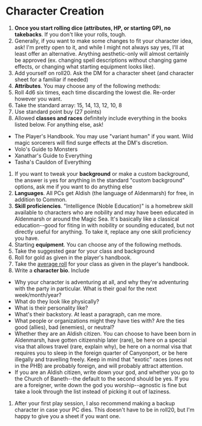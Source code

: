 # Character Creation
1. **Once you start rolling dice (attributes, HP, or starting GP), no takebacks**. If you don't like your rolls, tough.
1. Generally, if you want to make some changes to fit your character idea, ask! I'm pretty open to it, and while I might not always say yes, I'll at least offer an alternative. Anything aesthetic-only will almost certainly be approved (ex. changing spell descriptions without changing game effects, or changing what starting equipment looks like).
1. Add yourself on roll20. Ask the DM for a character sheet (and character sheet for a familiar if needed)
1. **Attributes**. You may choose any of the following methods:
 1. Roll 4d6 six times, each time discarding the lowest die. Re-order however you want.
 1. Take the standard array: 15, 14, 13, 12, 10, 8
 1. Use standard point buy (27 points)
1. Allowed **classes and races** definitely include everything in the books listed below. For anything else, ask!
 - The Player's Handbook. You may use "variant human" if you want. Wild magic sorcerers will find surge effects at the DM's discretion.
 - Volo's Guide to Monsters
 - Xanathar's Guide to Everything
 - Tasha's Cauldon of Everything
1. If you want to tweak your **background** or make a custom background, the answer is yes for anything in the standard "custom background" options, ask me if you want to do anything else
1. **Languages**. All PCs get Aldish (the language of Aldenmarsh) for free, in addition to Common.
1. **Skill proficiencies**. "Intelligence (Noble Education)" is a homebrew skill available to characters who are nobility and may have been educated in Aldenmarsh or around the Magic Sea. It's basically like a classical education--good for fiting in with nobility or sounding educated, but not directly useful for anything. To take it, replace any one skill proficiency you have.
1. Starting **equipment**. You can choose any of the following methods.
  1. Take the suggested gear for your class and background
  2. Roll for gold as given in the player's handbook.
  3. Take the [average roll](average_gold.md) for your class as given in the player's handbook.
1. Write a **character bio**. Include
  - Why your character is adventuring at all, and why they're adventuring with the party in particular. What is their goal for the next week/month/year?
  - What do they look like physically?
  - What is their personality like?
  - What's their backstory. At least a paragraph, can me more.
  - What people or organizations might they have ties with? Are the ties good (allies), bad (enemies), or neutral?
  - Whether they are an Aldish citizen. You can choose to have been born in Aldenmarsh, have gotten citizenship later (rare), be here on a special visa that allows travel (rare, explain why), be here on a normal visa that requires you to sleep in the foreign quarter of Canyonport, or be here illegally and travelling freely. Keep in mind that "exotic" races (ones not in the PHB) are probably foreign, and will probably attract attention.
  - If you are an Aldish citizen, write down your god, and whether you go to the Church of Baneth--the default to the second should be yes. If you are a foreigner, write down the god you worship--agnostic is fine but take a look through the list instead of picking it out of laziness.
1. After your first play session, I also recommend making a backup character in case your PC dies. This doesn't have to be in roll20, but I'm happy to give you a sheet if you want one.
